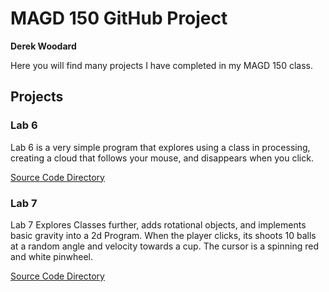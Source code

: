 # MAGD 150 GitHub Project

**Derek Woodard**

Here you will find many projects I have completed in my MAGD 150 class.

## Projects
### Lab 6
Lab 6 is a very simple program that explores using a class in processing,
creating a cloud that follows your mouse, and disappears when you click.

[Source Code Directory](https://github.com/djw191/magd150project/tree/gh-pages/s19magd150_lab06_woodard)
### Lab 7
Lab 7 Explores Classes further, adds rotational objects, and implements basic
gravity into a 2d Program.  When the player clicks, its shoots 10 balls at a
random angle and velocity towards a cup.  The cursor is a spinning red and
white pinwheel.

[Source Code Directory](https://github.com/djw191/magd150project/tree/gh-pages/s19magd150_lab07_woodard)
